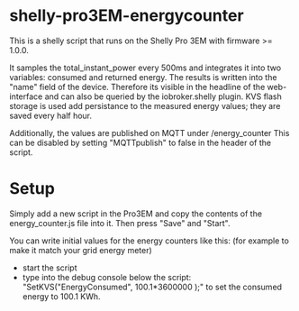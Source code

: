 # shelly-pro3EM-energycounter

This is a shelly script that runs on the Shelly Pro 3EM with firmware >= 1.0.0.

It samples the total_instant_power every 500ms and integrates it into two variables: consumed and returned energy.
The results is written into the "name" field of the device. Therefore its visible in the headline of the web-interface and can also be queried by the iobroker.shelly plugin.
KVS flash storage is used add persistance to the measured energy values; they are saved every half hour.

Additionally, the values are published on MQTT under <device name>/energy_counter
This can be disabled by setting "MQTTpublish" to false in the header of the script.

# Setup

Simply add a new script in the Pro3EM and copy the contents of the energy_counter.js file into it. Then press "Save" and "Start".

You can write initial values for the energy counters like this: (for example to make it match your grid energy meter)
- start the script
- type into the debug console below the script: "SetKVS("EnergyConsumed", 100.1*3600000 );" to set the consumed energy to 100.1 KWh.

